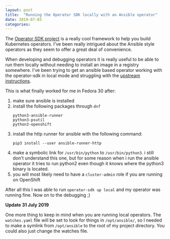 ```yaml
---
layout: post
title:  "Running the Operator SDK locally with an Ansible operator"
date: 2019-07-03
categories:
---
```


The [Operator SDK project](https://github.com/operator-framework/operator-sdk)
is a really cool framework to help you build Kubernetes operators. I've been
really intrigued about the Ansible style operators as they seem to offer a
great deal of convenience.

When developing and debugging operators it is really useful to be able to
run them locally without needing to install an image in a registry somewhere.
I've been trying to get an ansible based operator working with the
operator-sdk in local mode and struggling with the
[upstream instructions](https://github.com/operator-framework/operator-sdk/blob/master/doc/ansible/user-guide.md#2-run-outside-the-cluster).

This is what finally worked for me in Fedora 30 after:

1. make sure ansible is installed
1. install the following packages through `dnf`
   ```
   python3-ansible-runner
   python3-psutil
   python3-openshift
   ```
1. install the http runner for ansible with the following command:
   ```
   pip3 install --user ansible-runner-http
   ```
1. make a symbolic link for `/usr/bin/python` to `/usr/bin/python3`. i still
   don't understand this one, but for some reason when i run the ansible
   operator it tries to run python2 even though it knows where the python3
   binary is located.
1. you will most likely need to have a `cluster-admin` role if you are running
   on OpenShift

After all this I was able to run `operator-sdk up local` and my operator was
running fine. Now on to the debugging ;)

**Update 31 July 2019**

One more thing to keep in mind when you are running local operators. The
`watches.yaml` file will be set to look for things in `/opt/ansible/`, so I
needed to make a symlink from `/opt/ansible` to the root of my project
directory. You could also just change the watches file.
